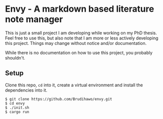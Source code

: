 # Envy - A markdown based literature note manager
This is just a small project I am developing while working on my PhD thesis.
Feel free to use this, but also note that I am more or less actively developing
this project. Things may change without notice and/or documentation.

While there is no documentation on how to use this project, you probably shouldn't.

## Setup

Clone this repo, `cd` into it, create a virtual environment and install the dependencies into it.

```commandline
$ git clone https://github.com/Brudihawo/envy.git
$ cd envy
$ ./init.sh
$ cargo run
```
